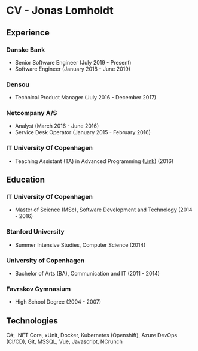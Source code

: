 # CV - Jonas Lomholdt

## Experience

### Danske Bank

- Senior Software Engineer (July 2019 - Present)
- Software Engineer (January 2018 - June 2019)

### Densou

- Technical Product Manager (July 2016 - December 2017)

### Netcompany A/S

- Analyst (March 2016 - June 2016)
- Service Desk Operator (January 2015 - February 2016)

### IT University Of Copenhagen

- Teaching Assistant (TA) in Advanced Programming ([Link](https://mit.itu.dk/ucs/cb_www/coursetrap.sml?print_friendly_p=t&mode=search&course_id=1793517)) (2016)

## Education

### IT University Of Copenhagen

- Master of Science (MSc), Software Development and Technology (2014 - 2016)

### Stanford University

- Summer Intensive Studies, Computer Science (2014)

### University of Copenhagen

- Bachelor of Arts (BA), Communication and IT (2011 - 2014)

### Favrskov Gymnasium

- High School Degree (2004 - 2007)

## Technologies

C#, .NET Core, xUnit, Docker, Kubernetes (Openshift), Azure DevOps (CI/CD), Git, MSSQL, Vue, Javascript, NCrunch
